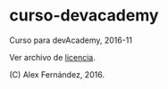 # curso-devacademy

Curso para devAcademy, 2016-11

Ver archivo de [licencia](./LICENSE).

(C) Alex Fernández, 2016.

